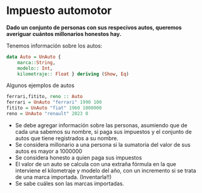 # Impuesto automotor 

**Dado un conjunto de personas con sus respecivos autos, queremos averiguar cuántos millonarios honestos hay.**

Tenemos información sobre los autos:

```Haskell
data Auto = UnAuto {
    marca::String,
    modelo:: Int,
    kilometraje:: Float } deriving (Show, Eq)
```

Algunos ejemplos de autos
```Haskell
ferrari,fitito, reno :: Auto
ferrari = UnAuto "ferrari" 1990 100
fitito = UnAuto "fiat" 1960 1000000
reno = UnAuto "renault" 2023 0
```

* Se debe agregar información sobre las personas, asumiendo que de cada una sabemos su nombre, si paga sus impuestos y el conjunto de autos que tiene registrados a su nombre.
* Se considera millonario a una persona si la sumatoria del valor de sus autos es mayor a 1000000
* Se considera honesto a quien paga sus impuestos
* El valor de un auto se calcula con una extraña fórmula en la que interviene el kilometraje y modelo del año, con un incremento si se trata de una marca importada. (Inventarla!!)
* Se sabe cuáles son las marcas importadas.
